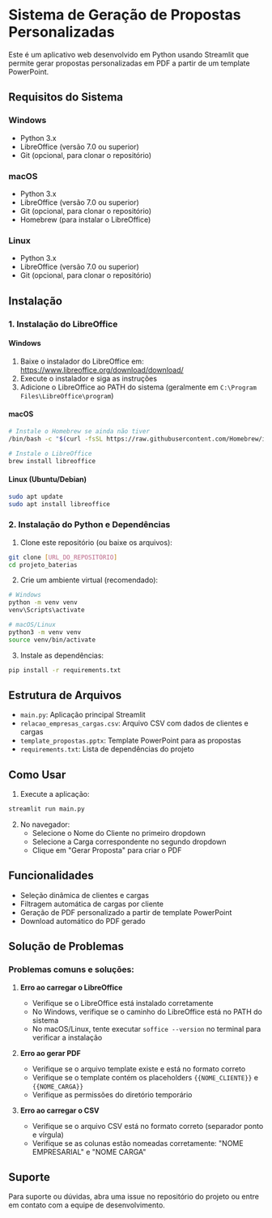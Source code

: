# Sistema de Geração de Propostas Personalizadas

Este é um aplicativo web desenvolvido em Python usando Streamlit que permite gerar propostas personalizadas em PDF a partir de um template PowerPoint.

## Requisitos do Sistema

### Windows
- Python 3.x
- LibreOffice (versão 7.0 ou superior)
- Git (opcional, para clonar o repositório)

### macOS
- Python 3.x
- LibreOffice (versão 7.0 ou superior)
- Git (opcional, para clonar o repositório)
- Homebrew (para instalar o LibreOffice)

### Linux
- Python 3.x
- LibreOffice (versão 7.0 ou superior)
- Git (opcional, para clonar o repositório)

## Instalação

### 1. Instalação do LibreOffice

#### Windows
1. Baixe o instalador do LibreOffice em: https://www.libreoffice.org/download/download/
2. Execute o instalador e siga as instruções
3. Adicione o LibreOffice ao PATH do sistema (geralmente em `C:\Program Files\LibreOffice\program`)

#### macOS
```bash
# Instale o Homebrew se ainda não tiver
/bin/bash -c "$(curl -fsSL https://raw.githubusercontent.com/Homebrew/install/HEAD/install.sh)"

# Instale o LibreOffice
brew install libreoffice
```

#### Linux (Ubuntu/Debian)
```bash
sudo apt update
sudo apt install libreoffice
```

### 2. Instalação do Python e Dependências

1. Clone este repositório (ou baixe os arquivos):
```bash
git clone [URL_DO_REPOSITÓRIO]
cd projeto_baterias
```

2. Crie um ambiente virtual (recomendado):
```bash
# Windows
python -m venv venv
venv\Scripts\activate

# macOS/Linux
python3 -m venv venv
source venv/bin/activate
```

3. Instale as dependências:
```bash
pip install -r requirements.txt
```

## Estrutura de Arquivos

- `main.py`: Aplicação principal Streamlit
- `relacao_empresas_cargas.csv`: Arquivo CSV com dados de clientes e cargas
- `template_propostas.pptx`: Template PowerPoint para as propostas
- `requirements.txt`: Lista de dependências do projeto

## Como Usar

1. Execute a aplicação:
```bash
streamlit run main.py
```

2. No navegador:
   - Selecione o Nome do Cliente no primeiro dropdown
   - Selecione a Carga correspondente no segundo dropdown
   - Clique em "Gerar Proposta" para criar o PDF

## Funcionalidades

- Seleção dinâmica de clientes e cargas
- Filtragem automática de cargas por cliente
- Geração de PDF personalizado a partir de template PowerPoint
- Download automático do PDF gerado

## Solução de Problemas

### Problemas comuns e soluções:

1. **Erro ao carregar o LibreOffice**
   - Verifique se o LibreOffice está instalado corretamente
   - No Windows, verifique se o caminho do LibreOffice está no PATH do sistema
   - No macOS/Linux, tente executar `soffice --version` no terminal para verificar a instalação

2. **Erro ao gerar PDF**
   - Verifique se o arquivo template existe e está no formato correto
   - Verifique se o template contém os placeholders `{{NOME_CLIENTE}}` e `{{NOME_CARGA}}`
   - Verifique as permissões do diretório temporário

3. **Erro ao carregar o CSV**
   - Verifique se o arquivo CSV está no formato correto (separador ponto e vírgula)
   - Verifique se as colunas estão nomeadas corretamente: "NOME EMPRESARIAL" e "NOME CARGA"

## Suporte

Para suporte ou dúvidas, abra uma issue no repositório do projeto ou entre em contato com a equipe de desenvolvimento. 